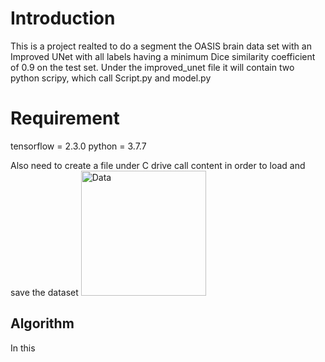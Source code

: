# Introduction

This is a project realted to do a segment the OASIS brain data set with an Improved UNet with all labels having a minimum Dice
similarity coefficient of 0.9 on the test set.
Under the improved_unet file it will contain two python scripy, which call Script.py and model.py

# Requirement
tensorflow = 2.3.0
python = 3.7.7

Also need to create a file under C drive call content in order to load and save the dataset
<img src="./image/Figure1.png" alt="Data" width="200"/>
## Algorithm
In this 
